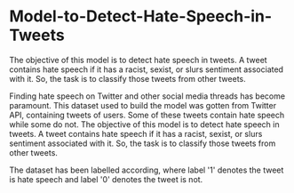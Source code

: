 # Model-to-Detect-Hate-Speech-in-Tweets 
The objective of this model is to detect hate speech in tweets. A tweet contains hate speech if it has a racist, sexist, or slurs sentiment associated with it. So, the task is to classify those tweets from other tweets.

Finding hate speech on Twitter and other social media threads has become paramount.
This dataset used to build the model was gotten from Twitter API, containing tweets of users. Some of these tweets contain hate speech while some do not.
The objective of this model is to detect hate speech in tweets. A tweet contains hate speech if it has a racist, sexist, or slurs sentiment associated with it. So, the task is to classify those tweets from other tweets.


The dataset has been labelled according, where label '1' denotes the tweet is hate speech and label '0' denotes the tweet is not.


